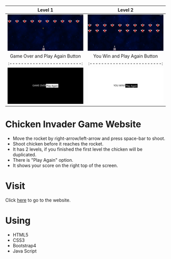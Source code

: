 Level 1                    |  Level 2              
:-------------------------:|:-------------------------:|
<img  src = /images/chickenInvader.png>  |  <img  src = /images/level2.png>
Game Over and Play Again Button | You Win and Play Again Button
:-------------------------:|:-------------------------:
<img  src = /images/gameover.png> | <img  src = /images/youwin.png>
<!-- <p align="center">
<img  src = /images/chickenInvader.png>
</p> -->

# Chicken Invader Game Website
- Move the rocket by right-arrow/left-arrow and press space-bar to shoot.
- Shoot chicken before it reaches the rocket.
- It has 2 levels, if you finished the first level the chicken will be duplicated.
- There is "Play Again" option.
- It shows your score on the right top of the screen.
# Visit
Click [here](https://isalma.github.io/Chicken-Invaders-Game-Website/) to go to the website.
# Using
- HTML5
- CSS3
- Bootstrap4
- Java Script

